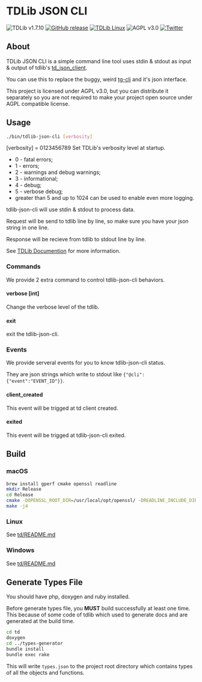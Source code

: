 # TDLib JSON CLI

![TDLib v1.7.10](https://img.shields.io/badge/TDLib-v1.7.10-green.svg)
[![GitHub release](https://img.shields.io/github/release/oott123/tdlib-json-cli.svg)](https://github.com/oott123/tdlib-json-cli/releases)
[![TDLib Linux](https://github.com/oott123/tdlib-json-cli/actions/workflows/build.yml/badge.svg)](https://github.com/oott123/tdlib-json-cli/actions/workflows/build.yml)
![AGPL v3.0](https://img.shields.io/github/license/oott123/tdlib-json-cli.svg)
[![Twitter](https://img.shields.io/badge/Tweet!-Thanks!-green.svg?style=social)](https://twitter.com/intent/tweet?text=Wow:&url=https%3A%2F%2Fgithub.com%2Foott123%2Ftdlib-json-cli%2F)

## About

TDLib JSON CLI is a simple command line tool uses stdin & stdout as input & output of tdlib's [td_json_client][td-json].

You can use this to replace the buggy, weird [tg-cli](https://github.com/vysheng/tg) and it's json interface.

This project is licensed under AGPL v3.0, but you can distribute it separately so you are not required to make your project open source under AGPL compatible license.

## Usage

```bash
./bin/tdlib-json-cli [verbosity]
```
[verbosity] = 0123456789
Set TDLib's verbosity level at startup.
- 0 - fatal errors;
- 1 - errors;
- 2 - warnings and debug warnings;
- 3 - informational;
- 4 - debug;
- 5 - verbose debug;
- greater than 5 and up to 1024 can be used to enable even more logging.

tdlib-json-cli will use stdin & stdout to process data.

Request will be send to tdlib line by line, so make sure you have your json string in one line.

Response will be recieve from tdlib to stdout line by line.

See [TDLib Documention][td-json] for more information.

### Commands

We provide 2 extra command to control tdlib-json-cli behaviors.

#### verbose [int]

Change the verbose level of the tdlib.

#### exit

exit the tdlib-json-cli.

### Events

We provide serveral events for you to know tdlib-json-cli status.

They are json strings which write to stdout like `{"@cli":{"event":"EVENT_ID"}}`.

#### client_created

This event will be trigged at td client created.

#### exited

This event will be trigged at tdlib-json-cli exited.

## Build

### macOS

```bash
brew install gperf cmake openssl readline
mkdir Release
cd Release
cmake -DOPENSSL_ROOT_DIR=/usr/local/opt/openssl/ -DREADLINE_INCLUDE_DIR=/usr/local/opt/readline/include -DREADLINE_LIBRARY=/usr/local/opt/readline/lib/libreadline.dylib -DCMAKE_BUILD_TYPE=Release ..
make -j4
```

### Linux

See [td/README.md](https://github.com/tdlib/td/blob/master/README.md)

### Windows

See [td/README.md](https://github.com/tdlib/td/blob/master/README.md)

## Generate Types File

You should have php, doxygen and ruby installed.

Before generate types file, you **MUST** build successfully at least one time.
This because of some code of tdlib which used to generate docs and are generated at the build time.

```bash
cd td
doxygen
cd ../types-generator
bundle install
bundle exec rake
```

This will write `types.json` to the project root directory which contains types of all the objects and functions.

[td-json]: https://core.telegram.org/tdlib/docs/td__json__client_8h.html
